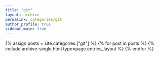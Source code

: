 ```yaml
---
title: "git"
layout: archive
permalink: categories/git
author_profile: true
sidebar_main: true
---
```


{% assign posts = site.categories.["git"] %}
{% for post in posts %} {% include archive-single.html type=page.entries_layout %} {% endfor %}
